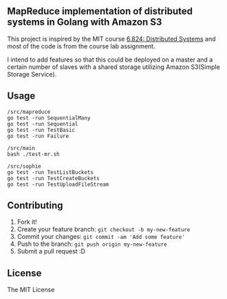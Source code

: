 ## MapReduce implementation of distributed systems in Golang with Amazon S3
This project is inspired by the MIT course [6.824: Distributed Systems](https://pdos.csail.mit.edu/6.824/index.html) and most of the code is from the course lab assignment.

I intend to add features so that this could be deployed on a master and a certain number of slaves with a shared storage utilizing Amazon S3(Simple Storage Service).

## Usage
```
/src/mapreduce
go test -run SequentialMany
go test -run Sequential
go test -run TestBasic
go test -run Failure
```

```
/src/main
bash ./test-mr.sh
```

```
/src/sophie
go test -run TestListBuckets
go test -run TestCreateBuckets
go test -run TestUploadFileStream
```

## Contributing
1. Fork it!
2. Create your feature branch: `git checkout -b my-new-feature`
3. Commit your changes: `git commit -am 'Add some feature'`
4. Push to the branch: `git push origin my-new-feature`
5. Submit a pull request :D

## License
The MIT License